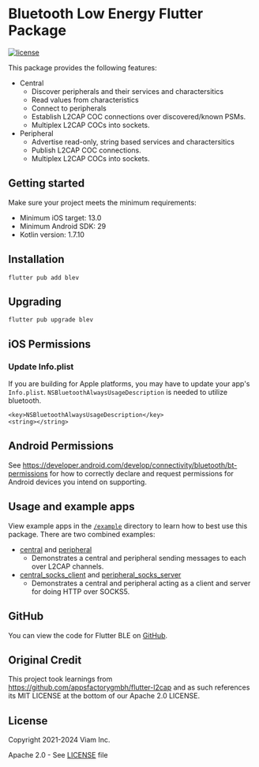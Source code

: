 # Bluetooth Low Energy Flutter Package

[![license](https://img.shields.io/badge/license-Apache_2.0-blue)](https://github.com/viamrobotics/flutter-ble/blob/main/LICENSE)

This package provides the following features:

- Central
	- Discover peripherals and their services and charactersitics
	- Read values from characteristics
	- Connect to peripherals
	- Establish L2CAP COC connections over discovered/known PSMs.
	- Multiplex L2CAP COCs into sockets.
- Peripheral
	- Advertise read-only, string based services and charactersitics
	- Publish L2CAP COC connections.
	- Multiplex L2CAP COCs into sockets.

## Getting started

Make sure your project meets the minimum requirements:

- Minimum iOS target: 13.0
- Minimum Android SDK: 29
- Kotlin version: 1.7.10


## Installation

`flutter pub add blev`

## Upgrading

`flutter pub upgrade blev`

## iOS Permissions

### Update Info.plist

If you are building for Apple platforms, you may have to update your app's `Info.plist`. `NSBluetoothAlwaysUsageDescription` is needed to utilize bluetooth.

```plist
<key>NSBluetoothAlwaysUsageDescription</key>
<string></string>
```

## Android Permissions

See https://developer.android.com/develop/connectivity/bluetooth/bt-permissions for how to correctly declare and request permissions for Android devices you intend on supporting.

## Usage and example apps

View example apps in the [`/example`](https://github.com/viamrobotics/flutter-ble/blob/main/example/) directory to learn how to best use this package. There are two combined examples:
- [central](https://github.com/viamrobotics/flutter-ble/tree/main/example/central) and [peripheral](https://github.com/viamrobotics/flutter-ble/tree/main/example/peripheral)
  - Demonstrates a central and peripheral sending messages to each over L2CAP channels.
- [central_socks_client](https://github.com/viamrobotics/flutter-ble/tree/main/example/central_socks_client) and [peripheral_socks_server](https://github.com/viamrobotics/flutter-ble/tree/main/example/peripheral_socks_server)
  - Demonstrates a central and peripheral acting as a client and server for doing HTTP over SOCKS5.

## GitHub

You can view the code for Flutter BLE on [GitHub](https://github.com/viamrobotics/flutter-ble).

## Original Credit

This project took learnings from https://github.com/appsfactorygmbh/flutter-l2cap and as such references its MIT LICENSE at the bottom of our Apache 2.0 LICENSE.

## License

Copyright 2021-2024 Viam Inc.

Apache 2.0 - See [LICENSE](https://github.com/viamrobotics/flutter-ble/blob/main/LICENSE) file
